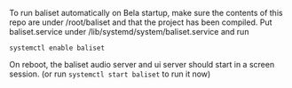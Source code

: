 To run baliset automatically on Bela startup, make sure the contents of this repo are under /root/baliset and that the project has been compiled.
Put baliset.service under /lib/systemd/system/baliset.service and run
```
systemctl enable baliset
```
On reboot, the baliset audio server and ui server should start in a screen session.
(or run `systemctl start baliset` to run it now)
